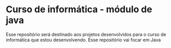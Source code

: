 # Curso de informática - módulo de java
Esse repositório será destinado aos projetos desenvolvidos para o curso de informática que estou desenvolvendo. Esse repositório vai focar em Java
